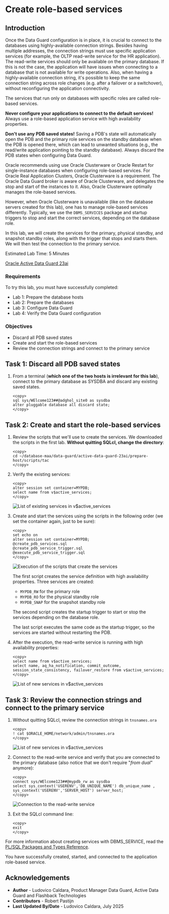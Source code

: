 # Create role-based services

## Introduction

Once the Data Guard configuration is in place, it is crucial to connect to the databases using highly-available connection strings. Besides having multiple addresses, the connection strings must use specific application services (for example, the OLTP read-write service for the HR application). The read-write services should only be available on the primary database. If this is not the case, the application will have issues when connecting to a database that is not available for write operations.  Also, when having a highly-available connection string, it's possible to keep the same connection string across role changes (e.g. after a failover or a switchover), without reconfiguring the application connectivity.

The services that run only on databases with specific roles are called role-based services.

**Never configure your applications to connect to the default services!** Always use a role-based application service with high availability properties.

**Don't use any PDB saved states!** Saving a PDB's state will automatically open the PDB and the primary role services on the standby database when the PDB is opened there, which can lead to unwanted situations (e.g., the read/write application pointing to the standby database). Always discard the PDB states when configuring Data Guard.

Oracle recommends using use Oracle Clusterware or Oracle Restart for single-instance databases when configuring role-based services. For Oracle Real Application Clusters, Oracle Clusterware is a requirement. The Oracle Data Guard broker is aware of Oracle Clusterware, and delegates the stop and start of the instances to it. Also, Oracle Clusterware optimally manages the role-based services.

However, when Oracle Clusterware is unavailable (like on the database servers created for this lab), one has to manage role-based services differently. Typically, we use the `DBMS_SERVICES` package and startup triggers to stop and start the correct services, depending on the database role.

In this lab, we will create the services for the primary, physical standby, and snapshot standby roles, along with the trigger that stops and starts them. We will then test the connection to the primary service.


Estimated Lab Time: 5 Minutes

[Oracle Active Data Guard 23ai](videohub:1_zluu0czz)

### Requirements
To try this lab, you must have successfully completed:
* Lab 1: Prepare the database hosts
* Lab 2: Prepare the databases
* Lab 3: Configure Data Guard
* Lab 4: Verify the Data Guard configuration

### Objectives
* Discard all PDB saved states
* Create and start the role-based services
* Review the connection strings and connect to the primary service

## Task 1: Discard all PDB saved states

1. From a terminal (**which one of the two hosts is irrelevant for this lab**), connect to the primary database as SYSDBA and discard any existing saved states.
    
    ```
    <copy>
    sql sys/WElcome123##@adghol_site0 as sysdba
    alter pluggable database all discard state;
    </copy>
    ```


## Task 2: Create and start the role-based services

1. Review the scripts that we'll use to create the services. We downloaded the scripts in the first lab. **Without quitting SQLcl, change the directory**:

    ```
    <copy>
    cd ~/database-maa/data-guard/active-data-guard-23ai/prepare-host/scripts/tac
    </copy>
    ```

2. Verify the existing services:

    ```
    <copy>
    alter session set container=MYPDB;
    select name from v$active_services;
    </copy>
    ```

    ![List of existing services in v$active_services](images/services-before.png)

3. Create and start the services using the scripts in the following order (we set the container again, just to be sure):

    ```
    <copy>
    set echo on
    alter session set container=MYPDB;
    @create_pdb_services.sql
    @create_pdb_service_trigger.sql
    @execute_pdb_service_trigger.sql
    </copy>
    ```
 
    ![Execution of the scripts that create the services](images/script-execution.png)
 
    The first script creates the service definition with high availability properties. Three services are created:
    * `MYPDB_RW` for the primary role
    * `MYPDB_RO` for the physical standby role
    * `MYPDB_SNAP` for the snapshot standby role
 
    The second script creates the startup trigger to start or stop the services depending on the database role.
 
    The last script executes the same code as the startup trigger, so the services are started without restarting the PDB.

4. After the execution, the read-write service is running with high availability properties:

    ```
    <copy>
    select name from v$active_services;
    select name, aq_ha_notification, commit_outcome, session_state_consistency, failover_restore from v$active_services;
    </copy>
    ```

    ![List of new services in v$active_services](images/services-after.png)

## Task 3: Review the connection strings and connect to the primary service

1. Without quitting SQLcl, review the connection strings in `tnsnames.ora`

    ```
    <copy>
    ! cat $ORACLE_HOME/network/admin/tnsnames.ora
    </copy>
    ```

    ![List of new services in v$active_services](images/tns-entries.png)

2. Connect to the read-write service and verify that you are connected to the primary database (also notice that we don't require "*from dual*" anymore):

    ```
    <copy>
    connect sys/WElcome123##@mypdb_rw as sysdba
    select sys_context('USERENV','DB_UNIQUE_NAME') db_unique_name , sys_context('USERENV','SERVER_HOST') server_host;
    </copy>
    ```

    ![Connection to the read-write service](images/connect.png)

3. Exit the SQLcl command line:

    ```
    <copy>
    exit
    </copy>
    ```

For more information about creating services with DBMS_SERVICE, read the [PL/SQL Packages and Types Reference](https://docs.oracle.com/en/database/oracle/oracle-database/23/arpls/DBMS_SERVICE.html#GUID-C11449DC-EEDE-4BB8-9D2C-0A45198C1928).

You have successfully created, started, and connected to the application role-based service.

## Acknowledgements

- **Author** - Ludovico Caldara, Product Manager Data Guard, Active Data Guard and Flashback Technologies
- **Contributors** - Robert Pastijn
- **Last Updated By/Date** -  Ludovico Caldara, July 2025
